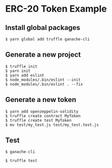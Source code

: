# ERC-20 Token Example

## Install global packages

```
$ yarn global add truffle ganache-cli
```

## Generate a new project

```
$ truffle init
$ yarn init
$ yarn add eslint
$ node_modules/.bin/eslint --init
$ node_modules/.bin/eslint . --fix
```

## Generate a new token

```
$ yarn add openzeppelin-solidity
$ truffle create contract MyToken
$ truffle create test MyToken
$ mv test/my_test.js test/my_test.test.js
```

## Test

```
$ ganache-cli
```

```
$ truffle test
```
